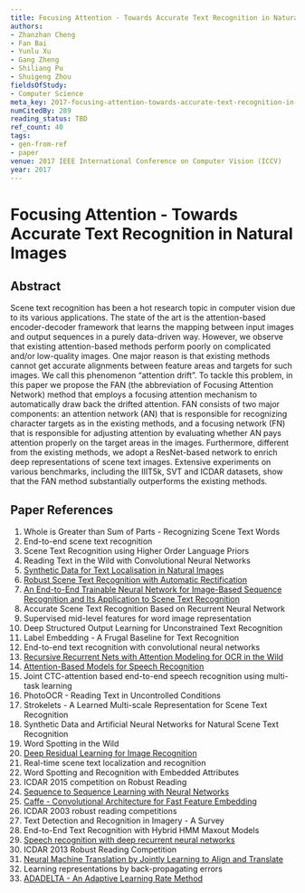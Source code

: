 ```yaml
---
title: Focusing Attention - Towards Accurate Text Recognition in Natural Images
authors:
- Zhanzhan Cheng
- Fan Bai
- Yunlu Xu
- Gang Zheng
- Shiliang Pu
- Shuigeng Zhou
fieldsOfStudy:
- Computer Science
meta_key: 2017-focusing-attention-towards-accurate-text-recognition-in-natural-images
numCitedBy: 289
reading_status: TBD
ref_count: 40
tags:
- gen-from-ref
- paper
venue: 2017 IEEE International Conference on Computer Vision (ICCV)
year: 2017
---
```


# Focusing Attention - Towards Accurate Text Recognition in Natural Images

## Abstract

Scene text recognition has been a hot research topic in computer vision due to its various applications. The state of the art is the attention-based encoder-decoder framework that learns the mapping between input images and output sequences in a purely data-driven way. However, we observe that existing attention-based methods perform poorly on complicated and/or low-quality images. One major reason is that existing methods cannot get accurate alignments between feature areas and targets for such images. We call this phenomenon “attention drift”. To tackle this problem, in this paper we propose the FAN (the abbreviation of Focusing Attention Network) method that employs a focusing attention mechanism to automatically draw back the drifted attention. FAN consists of two major components: an attention network (AN) that is responsible for recognizing character targets as in the existing methods, and a focusing network (FN) that is responsible for adjusting attention by evaluating whether AN pays attention properly on the target areas in the images. Furthermore, different from the existing methods, we adopt a ResNet-based network to enrich deep representations of scene text images. Extensive experiments on various benchmarks, including the IIIT5k, SVT and ICDAR datasets, show that the FAN method substantially outperforms the existing methods.

## Paper References

1. Whole is Greater than Sum of Parts - Recognizing Scene Text Words
2. End-to-end scene text recognition
3. Scene Text Recognition using Higher Order Language Priors
4. Reading Text in the Wild with Convolutional Neural Networks
5. [Synthetic Data for Text Localisation in Natural Images](2016-synthetic-data-for-text-localisation-in-natural-images)
6. [Robust Scene Text Recognition with Automatic Rectification](2016-robust-scene-text-recognition-with-automatic-rectification)
7. [An End-to-End Trainable Neural Network for Image-Based Sequence Recognition and Its Application to Scene Text Recognition](2017-an-end-to-end-trainable-neural-network-for-image-based-sequence-recognition-and-its-application-to-scene-text-recognition)
8. Accurate Scene Text Recognition Based on Recurrent Neural Network
9. Supervised mid-level features for word image representation
10. Deep Structured Output Learning for Unconstrained Text Recognition
11. Label Embedding - A Frugal Baseline for Text Recognition
12. End-to-end text recognition with convolutional neural networks
13. [Recursive Recurrent Nets with Attention Modeling for OCR in the Wild](2016-recursive-recurrent-nets-with-attention-modeling-for-ocr-in-the-wild)
14. [Attention-Based Models for Speech Recognition](2015-attention-based-models-for-speech-recognition)
15. Joint CTC-attention based end-to-end speech recognition using multi-task learning
16. PhotoOCR - Reading Text in Uncontrolled Conditions
17. Strokelets - A Learned Multi-scale Representation for Scene Text Recognition
18. Synthetic Data and Artificial Neural Networks for Natural Scene Text Recognition
19. Word Spotting in the Wild
20. [Deep Residual Learning for Image Recognition](2016-deep-residual-learning-for-image-recognition)
21. Real-time scene text localization and recognition
22. Word Spotting and Recognition with Embedded Attributes
23. ICDAR 2015 competition on Robust Reading
24. [Sequence to Sequence Learning with Neural Networks](2014-sequence-to-sequence-learning-with-neural-networks)
25. [Caffe - Convolutional Architecture for Fast Feature Embedding](2014-caffe-convolutional-architecture-for-fast-feature-embedding)
26. ICDAR 2003 robust reading competitions
27. Text Detection and Recognition in Imagery - A Survey
28. End-to-End Text Recognition with Hybrid HMM Maxout Models
29. [Speech recognition with deep recurrent neural networks](2013-speech-recognition-with-deep-recurrent-neural-networks)
30. ICDAR 2013 Robust Reading Competition
31. [Neural Machine Translation by Jointly Learning to Align and Translate](2015-neural-machine-translation-by-jointly-learning-to-align-and-translate)
32. Learning representations by back-propagating errors
33. [ADADELTA - An Adaptive Learning Rate Method](2012-adadelta-an-adaptive-learning-rate-method)
